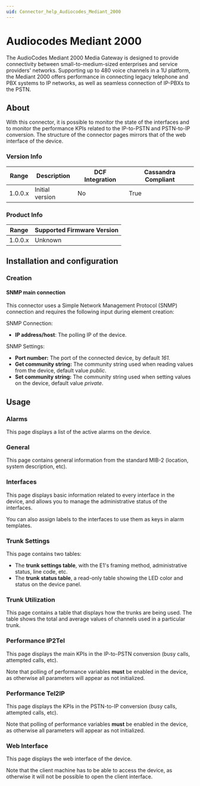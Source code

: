 ```yaml
---
uid: Connector_help_Audiocodes_Mediant_2000
---
```


# Audiocodes Mediant 2000

The AudioCodes Mediant 2000 Media Gateway is designed to provide connectivity between small-to-medium-sized enterprises and service providers' networks. Supporting up to 480 voice channels in a 1U platform, the Mediant 2000 offers performance in connecting legacy telephone and PBX systems to IP networks, as well as seamless connection of IP-PBXs to the PSTN.

## About

With this connector, it is possible to monitor the state of the interfaces and to monitor the performance KPIs related to the IP-to-PSTN and PSTN-to-IP conversion. The structure of the connector pages mirrors that of the web interface of the device.

### Version Info

| Range | Description | DCF Integration | Cassandra Compliant |
|------------------|-----------------|---------------------|-------------------------|
| 1.0.0.x          | Initial version | No                  | True                    |

### Product Info

| Range | Supported Firmware Version |
|------------------|-----------------------------|
| 1.0.0.x          | Unknown                     |

## Installation and configuration

### Creation

#### SNMP main connection

This connector uses a Simple Network Management Protocol (SNMP) connection and requires the following input during element creation:

SNMP Connection:

- **IP address/host**: The polling IP of the device.

SNMP Settings:

- **Port number:** The port of the connected device, by default *161.*
- **Get community string:** The community string used when reading values from the device, default value *public*.
- **Set community string:** The community string used when setting values on the device, default value *private*.

## Usage

### Alarms

This page displays a list of the active alarms on the device.

### General

This page contains general information from the standard MIB-2 (location, system description, etc).

### Interfaces

This page displays basic information related to every interface in the device, and allows you to manage the administrative status of the interfaces.

You can also assign labels to the interfaces to use them as keys in alarm templates.

### Trunk Settings

This page contains two tables:

- The **trunk settings table**, with the E1's framing method, administrative status, line code, etc.
- The **trunk status table**, a read-only table showing the LED color and status on the device panel.

### Trunk Utilization

This page contains a table that displays how the trunks are being used. The table shows the total and average values of channels used in a particular trunk.

### Performance IP2Tel

This page displays the main KPIs in the IP-to-PSTN conversion (busy calls, attempted calls, etc).

Note that polling of performance variables **must** be enabled in the device, as otherwise all parameters will appear as not initialized.

### Performance Tel2IP

This page displays the KPIs in the PSTN-to-IP conversion (busy calls, attempted calls, etc).

Note that polling of performance variables **must** be enabled in the device, as otherwise all parameters will appear as not initialized.

### Web Interface

This page displays the web interface of the device.

Note that the client machine has to be able to access the device, as otherwise it will not be possible to open the client interface.
